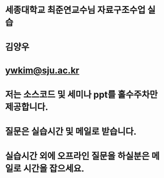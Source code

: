 # 세종대학교 최준연교수님 자료구조수업 실습
# 김양우
# ywkim@sju.ac.kr
# 저는 소스코드 및 세미나 ppt를 홀수주차만 제공합니다.
# 질문은 실습시간 및 메일로 받습니다.
# 실습시간 외에 오프라인 질문을 하실분은 메일로 시간을 잡으세요.
